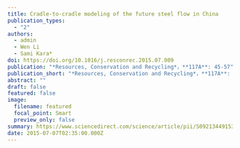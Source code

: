 ```yaml
---
title: Cradle-to-cradle modeling of the future steel flow in China
publication_types:
  - "2"
authors:
  - admin
  - Wen Li
  - Sami Kara*
doi: https://doi.org/10.1016/j.resconrec.2015.07.009
publication: "*Resources, Conservation and Recycling*，**117A**: 45-57"
publication_short: "*Resources, Conservation and Recycling*，**117A**: 45-57"
abstract: ""
draft: false
featured: false
image:
  filename: featured
  focal_point: Smart
  preview_only: false
summary: https://www.sciencedirect.com/science/article/pii/S0921344915300409
date: 2015-07-07T02:35:00.000Z
---
```

